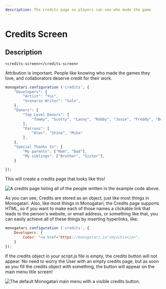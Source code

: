 ```yaml
---
description: The credits page so players can see who made the game
---
```


# Credits Screen

## Description

```markup
<credits-screen></credits-screen>
```

Attribution is important. People like knowing who made the games they love, and collaborators deserve credit for their work.

```javascript
monogatari.configuration ('credits', {
    "Developers": {
        "Artist": "Yui",
        "Scenario Writer": "Gale",
    },
    "Donors": {
        "Top Level Donors": [
            "Tommy", "Scotty", "Lanny", "Robby", "Josie", "Freddy", "Bobby", "Lindsey"
        ],
        "Patrons": [
            "Alex", "Shine", "Mika"
        ],
    },
    "Special Thanks to": {
        "My parents": ["Mom", "Dad"], 
        "My siblings": ["Brother", "Sister"],
    }

});
```

This will create a credits page that looks like this!

![A credits page listing all of the people written in the example code above.](../.gitbook/assets/image%20%2817%29.png)

As you can see, Credits are stored as an object, just like most things in Monogatari. Also, like most things in Monogatari, the Credits page supports HTML, so if you want to make each of those names a clickable link that leads to the person's website, or email address, or something like that, you can easily achieve all of these things by inserting hyperlinks, like:

```javascript
monogatari.configuration ('credits', {
    Developers: {
        Coder: "<a href="https://monogatari.io">Hyuchia</a>",
    }
});
```

If the credits object in your script.js file is empty, the credits button will not appear. No need to worry the User with an empty credits page, but as soon as you fill the credits object with something, the button will appear on the main menu title screen!

![The default Monogatari main menu with a visible credits button.](../.gitbook/assets/image%20%2814%29.png)


